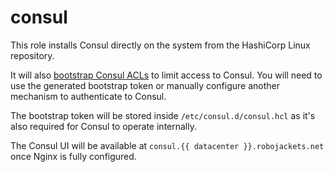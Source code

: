# consul

This role installs Consul directly on the system from the HashiCorp Linux repository.

It will also [bootstrap Consul ACLs](https://developer.hashicorp.com/consul/tutorials/day-0/access-control-setup) to limit access to Consul. You will need to use the generated bootstrap token or manually configure another mechanism to authenticate to Consul.

The bootstrap token will be stored inside `/etc/consul.d/consul.hcl` as it's also required for Consul to operate internally.

The Consul UI will be available at `consul.{{ datacenter }}.robojackets.net` once Nginx is fully configured.
